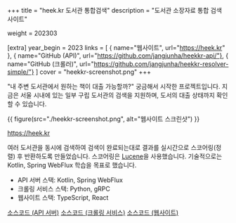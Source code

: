 +++
title = "heek.kr 도서관 통합검색"
description = "도서관 소장자료 통합 검색 사이트"

weight = 202303

[extra]
year_begin = 2023
links = [
    { name="웹사이트", url="https://heek.kr" },
    { name="GitHub (API)", url="https://github.com/jangjunha/heekkr-api/"},
    { name="GitHub (크롤러)", url="https://github.com/jangjunha/heekkr-resolver-simple/"}
]
cover = "heekkr-screenshot.png"
+++

"내 주변 도서관에서 원하는 책이 대출 가능할까?" 궁금해서 시작한 프로젝트입니다. 지금은 서울 시내에 있는 일부 구립 도서관의 검색을 지원하며, 도서의 대출 상태까지 확인할 수 있습니다.

<div class="[&_img]:max-h-[48rem] [&_img]:shadow-lg [&_img]:rounded">
{{ figure(src="./heekkr-screenshot.png", alt="웹사이트 스크린샷") }}
</div>

<https://heek.kr>

여러 도서관을 동시에 검색하여 검색이 완료되는대로 결과를 실시간으로 스코어링(정렬) 후 반환하도록 만들었습니다. 스코어링은 [Lucene][lucene]을 사용했습니다. 기술적으로는 Kotlin, Spring WebFlux 학습을 목표로 했습니다.

- API 서버 스택: Kotlin, Spring WebFlux
- 크롤링 서비스 스택: Python, gRPC
- 웹사이트 스택: TypeScript, React

[소스코드 (API 서버)](https://github.com/jangjunha/heekkr-api/)
[소스코드 (크롤링 서비스)](https://github.com/jangjunha/heekkr-resolver-simple/)
[소스코드 (웹사이트)](https://github.com/jangjunha/heekkr-web)

[lucene]: https://lucene.apache.org
